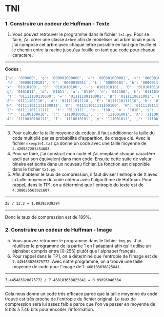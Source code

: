 ﻿# TNI

### 1. Construire un codeur de Huffman - Texte

1. Vous pouvez retrouver le programme dans le fichier `txt.py`. Pour se faire, j'ai créer une classe `Arbre` afin de modéliser un arbre binaire puis j'ai composé cet arbre avec chaque lettre possible en tant que feuille et le chemin entre la racine jusqu'au feuille en tant que code pour chaque caractère.
___
**Codes :**
```js
{'v': '000000', 'ç': '000001000000', '«': '000001000001', '»': '000001000010', '1': '0000010000110', 'ï': '0000010000111', 'z': '0000010001', 'R': '00000100100',
 'U': '00000100101', 'C': '0000010011', 'L': '00000101', 'b': '0000011', 'p': '00001', 'r': '0001', 'u': '0010', 'i': '0011', 't': '0100', '’': '010100',
'x': '01010100', 'S': '0101010100', '-': '0101010101', 'D': '01010101100', 'J': '01010101101', 'Q': '01010101110', 'V': '010101011110', '?': '010101011111',
'g': '0101011', 'd': '01011', 'a': '0110', 'é': '011100', 'h': '0111010', 'j': '01110110', 'à': '01110111', '\n': '011110', 'è': '011111000', 'T': '0111110010',
 '!': '01111100110000', '–': '01111100110001', 'B': '0111110011001', 'E': '011111001101', 'M': '01111100111', 'ê': '011111010', 'O': '0111110110',
'â': '01111101110', 'ô': '011111011110', 'É': '0111110111110', 'k': '011111011111100000', 'w': '011111011111100001', 'G': '011111011111100010',
'H': '011111011111100011', 'K': '011111011111100100', 'W': '011111011111100101', 'X': '011111011111100110', 'Z': '011111011111100111', 'Y': '011111011111101',
'2': '01111101111111', 'f': '0111111', 'e': '100', 'n': '1010', 's': '1011', ' ': '110', '.': '1110000', 'q': '1110001', 'û': '11100100000', 'ù': '11100100001',
 'P': '11100100010', ':': '11100100011', ';': '111001001', 'A': '111001010000', 'F': '111001010001', 'î': '111001010010', 'N': '1110010100110',
'À': '1110010100111', 'I': '1110010101', 'y': '111001011', ',': '1110011', 'l': '11101', 'o': '11110', 'c': '111110', 'm': '111111'}
```
___
3. Pour calculer la taille moyenne du codeur,  il faut additionner la taille du code multiplié par sa probabilité d'apparition, de chaque clé. Avec le fichier `exemple1.txt` ça donne un code avec une taille moyenne de `4.420537283454683`.
4. Pour se faire, j'ai construit mon code et j'ai remplacé chaque caractère ascii par son équivalent dans mon code. Ensuite cette suite de valeur binaire est écrite dans un nouveau fichier. La fonction est disponible dans le fichier `txt.py`. 
5. Afin d'obtenir le taux de compression, il faut diviser l'entropie de X avec la taille moyenne du code obtenu avec l'algorithme de Huffman. Pour rappel, dans le TP1, on a déterminé que l'entropie du texte est de `4.388025563021607`.

___

`25 / 13.2 = 1.89393939394`

___

Donc le taux de compression est de 189%.

### 2. Construire un codeur de Huffman - Image

5. Vous pouvez retrouver le programme dans le fichier `img.py`. J'ai réutiliser le programme de la partie 1 en l'adaptant afin qu'il utilise un alphabet compris entre [0-255] plutôt que l'alphabet français.
6. Pour rappel dans le TP1, on a déterminé que l'entropie de l'image est de `7.445483820875772`. Avec notre programme, on a trouvé une taille moyenne de code pour l'image de `7.468183638825841`. 

___

`7.445483820875772 / 7.468183638825841 = 0.99696046334`

___

Cela nous donne un code très efficace parce que la taille moyenne du code trouvé est très proche de l'entropie du fichier original. Le taux de compression sera lui assez faible parce que l'on va passer en moyenne de 8 bits à 7.46 bits pour encoder l'information.
